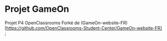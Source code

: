 # Projet GameOn
Projet P4 OpenClassrooms Forké de (GameOn-website-FR)[https://github.com/OpenClassrooms-Student-Center/GameOn-website-FR] ;


